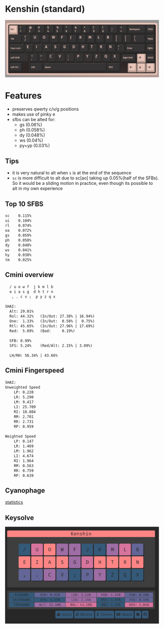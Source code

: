 # Kenshin (standard)

![](./assets/via-kenshin.png)

# Features
- preserves qwerty c/v/g positions
- makes use of pinky e
- sfbs can be alted for:
  - gs (0.06%)
  - ph (0.058%)
  - dy (0.048%)
  - ws (0.04%)
  - py+yp (0.03%)

## Tips
- it is very natural to alt when `s` is at the end of the sequence
- `sc` is more difficult to alt due to sc[ao] taking up 0.05%(half of the SFBs). So it would be a sliding motion in practice, even though its possible to alt in my own experience
  
  
## Top 10 SFBS

```
sc    0.115%
ui    0.104%
rl    0.074%
oa    0.072%
gs    0.059%
ph    0.058%
dy    0.048%
ws    0.041%
hy    0.038%
tm    0.025%
```

## Cmini overview

```
  / u o w f  j k m l b
  e i a s g  d h t r n
   , . c v ;  p y z q x

SHAI:
  Alt: 29.01%
  Rol: 44.32%   (In/Out: 27.38% | 16.94%)
  One:  1.33%   (In/Out:  0.58% |  0.75%)
  Rtl: 45.65%   (In/Out: 27.96% | 17.69%)
  Red:  5.09%   (Bad:     0.19%)

  SFB: 0.99%
  SFS: 5.24%    (Red/Alt: 2.15% | 3.09%)

  LH/RH: 56.34% | 43.66%
```


## Cmini Fingerspeed

```
SHAI:
Unweighted Speed
    LP: 0.220
    LR: 5.290
    LM: 9.417
    LI: 25.709
    RI: 10.804
    RM: 2.701
    RR: 2.731
    RP: 0.959

Weighted Speed
    LP: 0.147
    LR: 1.469
    LM: 1.962
    LI: 4.674
    RI: 1.964
    RM: 0.563
    RR: 0.759
    RP: 0.639
```


## Cyanophage
[statistics](https://cyanophage.github.io/playground.html?lan=english&layout=%2Fuowfjkmlb-eiasgdhtrn%27%2C.cv%3Bpyzqx%5C%5E&mode=iso)


## Keysolve

![](./assets/keysolve-kenshin.png)
